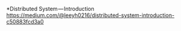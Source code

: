 *Distributed System — Introduction</br>
https://medium.com/@leeyh0216/distributed-system-introduction-c50883fcd3a0
